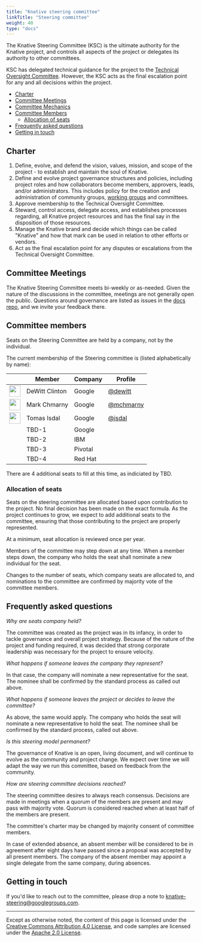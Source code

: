```yaml
---
title: "Knative steering committee"
linkTitle: "Steering committee"
weight: 40
type: "docs"
---
```


The Knative Steering Committee (KSC) is the ultimate authority for the Knative
project, and controls all aspects of the project or delegates its authority
to other committees.

KSC has delegated technical guidance for the project to the
[Technical Oversight Committee](./TECH-OVERSIGHT-COMMITTEE.md). However, the KSC
acts as the final escalation point for any and all decisions within the project.

- [Charter](#charter)
- [Committee Meetings](#committee-meetings)
- [Committee Mechanics](#committee-mechanics)
- [Committee Members](#committee-members)
  - [Allocation of seats](#allocation-of-seats)
- [Frequently asked questions](#frequently-asked-questions)
- [Getting in touch](#getting-in-touch)

## Charter

1. Define, evolve, and defend the vision, values, mission, and scope of the
   project - to establish and maintain the soul of Knative.
1. Define and evolve project governance structures and policies, including
   project roles and how collaborators become members, approvers, leads,
   and/or administrators. This includes policy for the creation and
   administration of community groups, [working groups](./WORKING-GROUPS.md) and
   committees.
1. Approve membership to the Technical Oversight Committee.
1. Steward, control access, delegate access, and establishes processes regarding,
   all Knative project resources and has the final say in the disposition of
   those resources.
1. Manage the Knative brand and decide which things can be called "Knative" and
   how that mark can be used in relation to other efforts or vendors.
1. Act as the final escalation point for any disputes or escalations from the
   Technical Oversight Committee.

## Committee Meetings

The Knative Steering Committee meets bi-weekly or as-needed.
Given the nature of the discussions in the committee, meetings are not generally
open the public. Questions around governance are listed as issues in the
[docs repo](https://github.com/knative/docs), and we invite your feedback there.

## Committee members

Seats on the Steering Committee are held by a company, not by the individual.

The current membership of the Steering committee is (listed alphabetically by name):

| &nbsp;                                                   | Member         | Company | Profile                                  |
| -------------------------------------------------------- | -------------- | ------- | ---------------------------------------- |
| <img width="30px" src="https://github.com/dewitt.png">   | DeWitt Clinton | Google  | [@dewitt](https://github.com/dewitt)     |
| <img width="30px" src="https://github.com/mchmarny.png"> | Mark Chmarny   | Google  | [@mchmarny](https://github.com/mchmarny) |
| <img width="30px" src="https://github.com/isdal.png">    | Tomas Isdal    | Google  | [@isdal](https://github.com/isdal)       |
|   | TBD-1    | Google  |        |
|   | TBD-2    | IBM  |        |
|   | TBD-3    | Pivotal  |        |
|   | TBD-4    | Red Hat  |        |

There are 4 additional seats to fill at this time, as indiciated by TBD.

### Allocation of seats

Seats on the steering committee are allocated based upon contribution
to the project. No final decision has been made on the exact formula.
As the project continues to grow, we expect to add additional seats to the committee,
ensuring that those contributing to the project are properly represented.

At a minimum, seat allocation is reviewed once per year.

Members of the committee may step down at any time. When a member steps down, the
company who holds the seat shall nominate a new individual for the seat.

Changes to the number of seats, which company seats are allocated to, and nominations
to the committee are confirmed by majority vote of the committee members.

## Frequently asked questions

_Why are seats company held?_

The committee was created as the project was in its infancy, in order to tackle governance
and overall project strategy. Because of the nature of the project and funding required,
it was decided that strong corporate leadership was necessary for the project to ensure
velocity.

_What happens if someone leaves the company they represent?_

In that case, the company will nominate a new representative for the seat. The nominee
shall be confirmed by the standard process as called out above.

_What happens if someone leaves the project or decides to leave the committee?_

As above, the same would apply. The company who holds the seat will nominate a new
representative to hold the seat. The nominee shall be confirmed by the standard process,
called out above.

_Is this steering model permanent?_

The governance of Knative is an open, living document, and will continue to evolve as
the community and project change. We expect over time we will adapt the way we run this
committee, based on feedback from the community.

_How are steering committee decisions reached?_

The steering committee desires to always reach consensus. Decisions are made in
meetings when a quorum of the members are present and may pass with majority
vote. Quorum is considered reached when at least half of the members are present.

The committee's charter may be changed by majority consent of committee members.

In case of extended absence, an absent member will be considered to be in
agreement after eight days have passed since a proposal was accepted by all
present members. The company of the absent member may appoint a single delegate
from the same company, during absences.

## Getting in touch

If you'd like to reach out to the committee, please drop a note
to [knative-steering@googlegroups.com](mailto:knative-steering@googlegroups.com).

---

Except as otherwise noted, the content of this page is licensed under the
[Creative Commons Attribution 4.0 License](https://creativecommons.org/licenses/by/4.0/),
and code samples are licensed under the
[Apache 2.0 License](https://www.apache.org/licenses/LICENSE-2.0).
